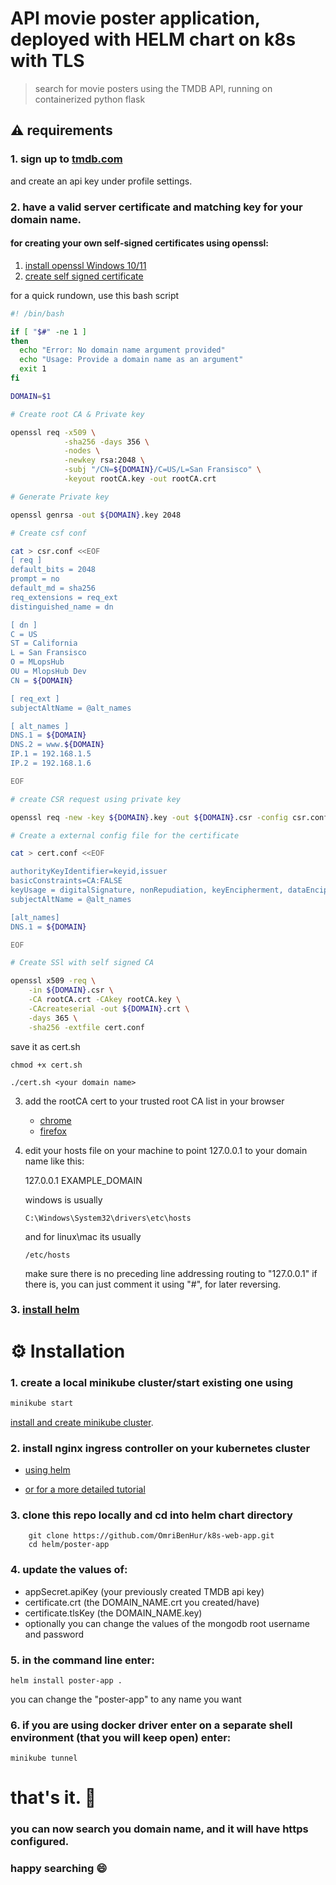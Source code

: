 #  API movie poster application, deployed with HELM chart on k8s with TLS
> search for movie posters using the TMDB API, running on containerized python flask


## ⚠️ requirements    
 ### 1. sign up to [tmdb.com](https://www.themoviedb.org/) 
and create an api key under profile settings.
 ### 2. have a valid server certificate and matching key for your domain name.

 #### for creating your own self-signed certificates using openssl:
   1. [install openssl Windows 10/11](https://www.stechies.com/installing-openssl-windows-10-11)
   2. [create self signed certificate ](https://devopscube.com/create-self-signed-certificates-openssl)
        
   for a quick rundown, use this bash script 
```bash
#! /bin/bash

if [ "$#" -ne 1 ]
then
  echo "Error: No domain name argument provided"
  echo "Usage: Provide a domain name as an argument"
  exit 1
fi

DOMAIN=$1

# Create root CA & Private key

openssl req -x509 \
            -sha256 -days 356 \
            -nodes \
            -newkey rsa:2048 \
            -subj "/CN=${DOMAIN}/C=US/L=San Fransisco" \
            -keyout rootCA.key -out rootCA.crt 

# Generate Private key 

openssl genrsa -out ${DOMAIN}.key 2048

# Create csf conf

cat > csr.conf <<EOF
[ req ]
default_bits = 2048
prompt = no
default_md = sha256
req_extensions = req_ext
distinguished_name = dn

[ dn ]
C = US
ST = California
L = San Fransisco
O = MLopsHub
OU = MlopsHub Dev
CN = ${DOMAIN}

[ req_ext ]
subjectAltName = @alt_names

[ alt_names ]
DNS.1 = ${DOMAIN}
DNS.2 = www.${DOMAIN}
IP.1 = 192.168.1.5 
IP.2 = 192.168.1.6

EOF

# create CSR request using private key

openssl req -new -key ${DOMAIN}.key -out ${DOMAIN}.csr -config csr.conf

# Create a external config file for the certificate

cat > cert.conf <<EOF

authorityKeyIdentifier=keyid,issuer
basicConstraints=CA:FALSE
keyUsage = digitalSignature, nonRepudiation, keyEncipherment, dataEncipherment
subjectAltName = @alt_names

[alt_names]
DNS.1 = ${DOMAIN}

EOF

# Create SSl with self signed CA

openssl x509 -req \
    -in ${DOMAIN}.csr \
    -CA rootCA.crt -CAkey rootCA.key \
    -CAcreateserial -out ${DOMAIN}.crt \
    -days 365 \
    -sha256 -extfile cert.conf        
```

save it as cert.sh
```commandline
chmod +x cert.sh
```

```commandline
./cert.sh <your domain name>
```

3. add the rootCA cert to your trusted root CA list in your browser
   - [chrome](https://docs.vmware.com/en/VMware-Adapter-for-SAP-Landscape-Management/2.1.0/Installation-and-Administration-Guide-for-VLA-Administrators/GUID-D60F08AD-6E54-4959-A272-458D08B8B038.html)
   - [firefox](https://docs.vmware.com/en/VMware-Adapter-for-SAP-Landscape-Management/2.1.0/Installation-and-Administration-Guide-for-VLA-Administrators/GUID-0CED691F-79D3-43A4-B90D-CD97650C13A0.html)


4. edit your hosts file on your machine to point 127.0.0.1 to your domain name
like this:

   127.0.0.1 EXAMPLE_DOMAIN

    windows is usually
    ```commandline
    C:\Windows\System32\drivers\etc\hosts
    ```

    and for linux\mac its usually
    ```commandline
    /etc/hosts
    ```
    make sure there is no preceding line addressing routing to "127.0.0.1"
    if there is, you can just comment it using "#", for later reversing.


 ### 3.  [install helm](https://helm.sh/docs/intro/install/)

# ⚙️ Installation


### 1. create a local minikube cluster/start existing one using 
```cmd
minikube start
```
    
   [install and create minikube cluster](https://minikube.sigs.k8s.io/docs/start/).
   
### 2. install nginx ingress controller on your kubernetes cluster 
- [using helm](https://docs.nginx.com/nginx-ingress-controller/installation/installation-with-helm/)

- [or for a more detailed tutorial](https://devopscube.com/setup-ingress-kubernetes-nginx-controller/)
### 3. clone this repo locally and cd into helm chart directory
```commandline
    git clone https://github.com/OmriBenHur/k8s-web-app.git
    cd helm/poster-app
```

### 4. update the values of:
- appSecret.apiKey (your previously created TMDB api key)
- certificate.crt (the DOMAIN_NAME.crt you created/have)
- certificate.tlsKey (the DOMAIN_NAME.key)
- optionally you can change the values of the mongodb root username and password
### 5. in the command line enter:
```commandline
helm install poster-app .
```
you can change the "poster-app" to any name you want
### 6. if you are using docker driver enter on a separate shell environment (that you will keep open) enter: 
```commandline
minikube tunnel
```

# that's it. 	🎊
### you can now search you domain name, and it will have https configured.
### happy searching 😄 